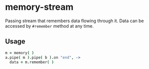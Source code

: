 memory-stream
=============

Passing stream that remembers data flowing through it. Data can be accessed
by `#remember` method at any time.

## Usage

```coffeescript
m = memory( )
a.pipe( m ).pipe( b ).on "end", ->
  data = m.remember( )
```



